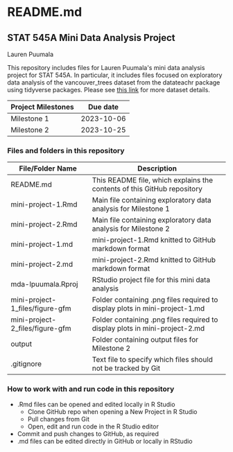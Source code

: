 # README.md
## STAT 545A Mini Data Analysis Project
Lauren Puumala

This repository includes files for Lauren Puumala's mini data analysis project for STAT 545A. In particular, it includes files focused on exploratory data analysis of the vancouver_trees dataset from the datateachr package using tidyverse packages. Please see [this link](https://opendata.vancouver.ca/explore/dataset/street-trees/information/?disjunctive.species_name&disjunctive.common_name&disjunctive.on_street&disjunctive.neighbourhood_name) for more dataset details.

Project Milestones | Due date
-------------------|----------
Milestone 1 | 2023-10-06
Milestone 2 | 2023-10-25

### Files and folders in this repository
File/Folder Name | Description
-----------------|-------------
README.md | This README file, which explains the contents of this GitHub repository
mini-project-1.Rmd | Main file containing exploratory data analysis for Milestone 1
mini-project-2.Rmd | Main file containing exploratory data analysis for Milestone 2
mini-project-1.md | mini-project-1.Rmd knitted to GitHub markdown format
mini-project-2.md | mini-project-2.Rmd knitted to GitHub markdown format
mda-lpuumala.Rproj | RStudio project file for this mini data analysis
mini-project-1_files/figure-gfm | Folder containing .png files required to display plots in mini-project-1.md
mini-project-2_files/figure-gfm | Folder containing .png files required to display plots in mini-project-2.md
output | Folder containing output files for Milestone 2
.gitignore | Text file to specify which files should not be tracked by Git


### How to work with and run code in this repository
- .Rmd files can be opened and edited locally in R Studio
  - Clone GitHub repo when opening a New Project in R Studio
  - Pull changes from Git
  - Open, edit and run code in the R Studio editor
- Commit and push changes to GitHub, as required
- .md files can be edited directly in GitHub or locally in RStudio

